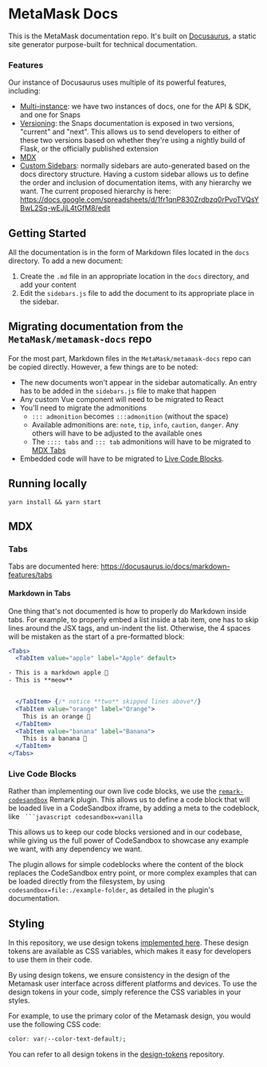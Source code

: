# MetaMask Docs

This is the MetaMask documentation repo. It's built on [Docusaurus](https://docusaurus.io/), a static site generator purpose-built for technical documentation.

### Features

Our instance of Docusaurus uses multiple of its powerful features, including:

* [Multi-instance](https://docusaurus.io/docs/docs-multi-instance): we have two instances of docs, one for the API & SDK, and one for Snaps
* [Versioning](https://docusaurus.io/docs/versioning): the Snaps documentation is exposed in two versions, "current" and "next". This allows us to send developers to either of these two versions based on whether they're using a nightly build of Flask, or the officially published extension
* [MDX](https://docusaurus.io/docs/markdown-features/react#importing-markdown)
* [Custom Sidebars](https://docusaurus.io/docs/sidebar): normally sidebars are auto-generated based on the docs directory structure. Having a custom sidebar allows us to define the order and inclusion of documentation items, with any hierarchy we want. The current proposed hierarchy is here: https://docs.google.com/spreadsheets/d/1fr1qnP830Zrdbzq0rPvoTVQsYBwL2Sq-wEJjL4tGfM8/edit

## Getting Started
All the documentation is in the form of Markdown files located in the `docs` directory. To add a new document:

1. Create the `.md` file in an appropriate location in the `docs` directory, and add your content
2. Edit the `sidebars.js` file to add the document to its appropriate place in the sidebar.

## Migrating documentation from the `MetaMask/metamask-docs` repo
For the most part, Markdown files in the `MetaMask/metamask-docs` repo can be copied directly. However, a few things are to be noted:

* The new documents won't appear in the sidebar automatically. An entry has to be added in the `sidebars.js` file to make that happen
* Any custom Vue component will need to be migrated to React
* You'll need to migrate the admonitions
  * `::: admonition` becomes `:::admonition` (without the space)
  * Available admonitions are: `note`, `tip`, `info`, `caution`, `danger`. Any others will have to be adjusted to the available ones
  * The `:::: tabs` and `::: tab` admonitions will have to be migrated to [MDX Tabs](https://docusaurus.io/docs/markdown-features/tabs)
* Embedded code will have to be migrated to [Live Code Blocks](#live-code-blocks).

## Running locally

`yarn install && yarn start`


## MDX

### Tabs
Tabs are documented here: https://docusaurus.io/docs/markdown-features/tabs

#### Markdown in Tabs
One thing that's not documented is how to properly do Markdown inside tabs. For example, to properly embed a list inside a tab item, one has to skip lines around the JSX tags, and un-indent the list. Otherwise, the 4 spaces will be mistaken as the start of a pre-formatted block:

```jsx
<Tabs>
  <TabItem value="apple" label="Apple" default>

- This is a markdown apple 🍎
- This is **meow**


  </TabItem> {/* notice **two** skipped lines above*/}
  <TabItem value="orange" label="Orange">
    This is an orange 🍊
  </TabItem>
  <TabItem value="banana" label="Banana">
    This is a banana 🍌
  </TabItem>
</Tabs>
```

### Live Code Blocks

Rather than implementing our own live code blocks, we use the [`remark-codesandbox`](https://github.com/kevin940726/remark-codesandbox/) Remark plugin. This allows us to define a code block that will be loaded live in a CodeSandbox iframe, by adding a meta to the codeblock, like ` ```javascript codesandbox=vanilla`

This allows us to keep our code blocks versioned and in our codebase, while giving us the full power of CodeSandbox to showcase any example we want, with any dependency we want.

The plugin allows for simple codeblocks where the content of the block replaces the CodeSandbox entry point, or more complex examples that can be loaded directly from the filesystem, by using `codesandbox=file:./example-folder`, as detailed in the plugin's documentation.

## Styling

In this repository, we use design tokens [implemented here](https://github.com/MetaMask/design-tokens). These design tokens are available as CSS variables, which makes it easy for developers to use them in their code.

By using design tokens, we ensure consistency in the design of the Metamask user interface across different platforms and devices. To use the design tokens in your code, simply reference the CSS variables in your styles.

For example, to use the primary color of the Metamask design, you would use the following CSS code:

```css
color: var(--color-text-default);
```

You can refer to all design tokens in the [design-tokens](https://github.com/MetaMask/design-tokens/blob/main/src/css/design-tokens.css) repository.
